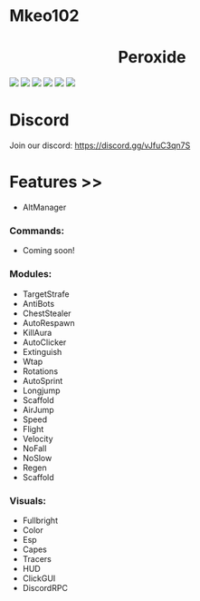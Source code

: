# Mkeo102

<div align="center">
	
</div>

<h1 align="center">
	Peroxide
</h1>

<p align="center
</p>

<div align="center">
  <a href="https://github.com/mkeo102/Peroxide/releases/latest"><img src="https://img.shields.io/github/v/release/danny-125/Peroxide"></a>
  <img src="https://img.shields.io/github/last-commit/mkeo102/Peroxide">
  <img src="https://img.shields.io/github/commit-activity/m/mkeo102/Peroxide">
  <img src="https://img.shields.io/github/languages/code-size/mkeo102/Peroxide">
  <img src="https://img.shields.io/tokei/lines/github/mkeo102/Peroxide">
  <img src="https://img.shields.io/github/downloads/mkeo102/Peroxide/total">
	

</div>

# Discord
Join our discord: 
https://discord.gg/vJfuC3qn7S

# Features >>
- AltManager

### Commands:
- Coming soon!

### Modules:
- TargetStrafe
- AntiBots
- ChestStealer
- AutoRespawn
- KillAura
- AutoClicker
- Extinguish 
- Wtap
- Rotations
- AutoSprint 
- Longjump
- Scaffold
- AirJump 
- Speed
- Flight
- Velocity
- NoFall
- NoSlow
- Regen
- Scaffold

### Visuals:
- Fullbright
- Color
- Esp
- Capes 
- Tracers
- HUD
- ClickGUI
- DiscordRPC

